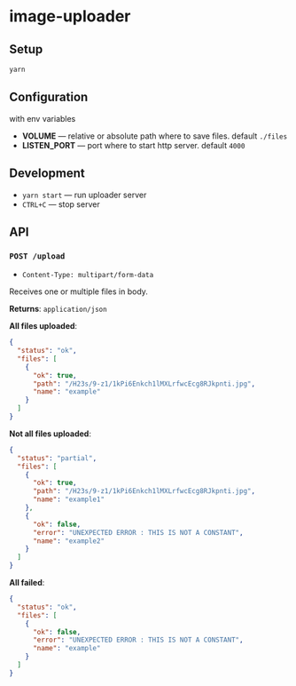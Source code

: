 # image-uploader

## Setup

```sh
yarn
```

## Configuration

with env variables

- **VOLUME** — relative or absolute path where to save files. default `./files`
- **LISTEN_PORT** — port where to start http server. default `4000`

## Development

- `yarn start` — run uploader server
- `CTRL+C` — stop server

## API

### `POST /upload`

- `Content-Type: multipart/form-data`

Receives one or multiple files in body.

**Returns**: `application/json`

**All files uploaded**:

```json
{
  "status": "ok",
  "files": [
    {
      "ok": true,
      "path": "/H23s/9-z1/1kPi6Enkch1lMXLrfwcEcg8RJkpnti.jpg",
      "name": "example"
    }
  ]
}
```

**Not all files uploaded**:

```json
{
  "status": "partial",
  "files": [
    {
      "ok": true,
      "path": "/H23s/9-z1/1kPi6Enkch1lMXLrfwcEcg8RJkpnti.jpg",
      "name": "example1"
    },
    {
      "ok": false,
      "error": "UNEXPECTED ERROR : THIS IS NOT A CONSTANT",
      "name": "example2"
    }
  ]
}
```

**All failed**:

```json
{
  "status": "ok",
  "files": [
    {
      "ok": false,
      "error": "UNEXPECTED ERROR : THIS IS NOT A CONSTANT",
      "name": "example"
    }
  ]
}
```
